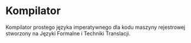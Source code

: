 # Kompilator
Kompilator prostego języka imperatywnego dla kodu maszyny rejestrowej stworzony na Języki Formalne i Techniki Translacji. 
